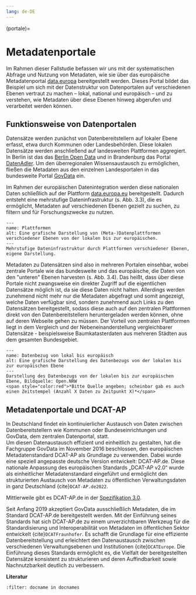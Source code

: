 ```yaml
---
lang: de-DE
---
```


(portale)=
# Metadatenportale

Im Rahmen dieser Fallstudie befassen wir uns mit der systematischen Abfrage und Nutzung von Metadaten, wie sie über das europäische Metadatenportal <a href="https://www.data.europa.eu/" class="external-link" target="_blank">data.europa</a> bereitgestellt werden. Dieses Portal bildet das Beispiel um sich mit der Datenstruktur von Datenportalen auf verschiedenen Ebenen vertraut zu machen – lokal, national und europäisch – und zu verstehen, wie Metadaten über diese Ebenen hinweg abgerufen und verarbeitet werden können.

## Funktionsweise von Datenportalen

Datensätze werden zunächst von Datenbereitstellern auf lokaler Ebene erfasst, etwa durch Kommunen oder Landesbehörden. Diese lokalen Datensätze werden anschließend auf landesweiten Plattformen aggregiert. In Berlin ist das das <a href="https://daten.berlin.de/" class="external-link" target="_blank">Berlin Open Data</a> und in Brandenburg das Portal <a href="https://datenadler.de/home?locale=de" class="external-link" target="_blank">DatenAdler</a>. Um den überregionalen Wissensaustausch zu ermöglichen, fließen die Metadaten aus den einzelnen Landesportalen in das bundesweite Portal <a href="https://www.govdata.de/" class="external-link" target="_blank">GovData</a> ein.

Im Rahmen der europäischen Datenintegration werden diese nationalen Daten schließlich auf der Plattform <a href="https://data.europa.eu/de" class="external-link" target="_blank">data.europa.eu</a> bereitgestellt. Dadurch entsteht eine mehrstufige Dateninfrastruktur (s. Abb. 3.3), die es ermöglicht, Metadaten auf verschiedenen Ebenen gezielt zu suchen, zu filtern und für Forschungszwecke zu nutzen.


```{figure} /assets/Metadatenportale.png
---
name: Plattformen
alt: Eine grafische Darstellung von (Meta-)Datenplattformen verschiedener Ebenen von der lokalen bis zur europäischen.
---
Mehrstufige Dateninfrastruktur durch Plattformen verschiedener Ebenen, eigene Darstellung.
```

Metadaten zu Datensätzen sind also in mehreren Portalen einsehbar, wobei zentrale Portale wie das bundesweite und das europäische, die Daten von den "unteren" Ebenen harvesten (s. Abb. 3.4). Das heißt, dass über diese Portale nicht zwangsweise ein direkter Zugriff auf die eigentlichen Datensätze möglich ist, da sie diese Daten nicht halten. Allerdings werden zunehmend nicht mehr nur die Metadaten abgefragt und somit angezeigt, welche Daten verfügbar sind, sondern zunehmend auch Links zu den Datensätzen bereitgestellt, sodass diese auch auf den zentralen Plattformen direkt von den Datenbereitstellern heruntergeladen werden können, ohne auf deren Webseite gehen zu müssen. Der Vorteil von zentralen Plattformen liegt in dem Vergleich und der Nebeneinanderstellung vergleichbarer Datensätze - beispielsweise Baumkatasterdaten aus mehreren Städten aus dem gesamten Bundesgebiet. 


```{figure} /assets/StandOffener.png
---
name: Datenbezug von lokal bis europäisch
alt: Eine grafische Darstellung des Datenbezugs von der lokalen bis zur europäischen Ebene
---
Darstellung des Datenbezugs von der lokalen bis zur europäischen Ebene, Bildquelle: Open.NRW
<span style="color:red">*Bitte Quelle angeben; scheinbar gab es auch einen Zeitstempel (Anzahl X Daten zu Zeitpunkt X)*</span>
```


## Metadatenportale und DCAT-AP

In Deutschland findet ein kontinuierlicher Austausch von Daten zwischen Datenbereitstellern wie Kommunen oder Bundeseinrichtungen und GovData, dem zentralen Datenportal, statt.  
Um diesen Datenaustausch effizient und einheitlich zu gestalten, hat die Fachgruppe GovData im November 2016 beschlossen, den europäischen Metadatenstandard DCAT-AP als Grundlage zu verwenden. Dabei wurde eine speziell angepasste deutsche Version entwickelt: DCAT-AP.de. Diese nationale Anpassung des europäischen Standards „DCAT-AP v2.0“ wurde als einheitlicher Metadatenstandard eingeführt und ermöglicht den strukturierten Austausch von Metadaten zu öffentlichen Verwaltungsdaten in ganz Deutschland {cite}`DCAT-AP.de2022`.

Mittlerweile gibt es DCAT-AP.de in der <a href="https://www.dcat-ap.de/def/dcatde/3.0/spec/" class="external-link" target="_blank">Spezifikation 3.0</a>.

Seit Anfang 2019 akzeptiert GovData ausschließlich Metadaten, die im Standard DCAT-AP.de bereitgestellt werden.
Mit der Einführung seines Standards hat sich DCAT-AP.de zu einem unverzichtbaren Werkzeug für die Standardisierung und Interoperabilität von Metadaten im öffentlichen Sektor entwickelt {cite}`DCATFraunhofer`. Es schafft die Grundlage für eine effiziente Datenbereitstellung und erleichtert den Datenaustausch zwischen verschiedenen Verwaltungsebenen und Institutionen {cite}`DCATEurope`. Die Einführung dieses Standards ermöglicht es, die Vielfalt der bereitgestellten Datensätze konsistent zu strukturieren und deren Auffindbarkeit sowie Nachnutzbarkeit deutlich zu verbessern.


**Literatur**

```{bibliography}
:filter: docname in docnames
```
